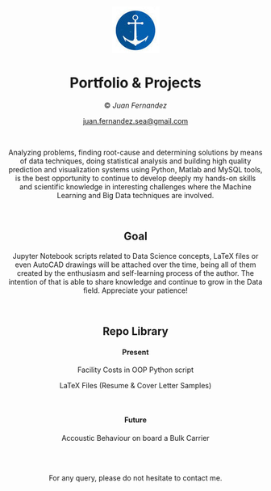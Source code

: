 
<div align="center">


![Logo](trinu.jpg)

# Portfolio & Projects

© *Juan Fernandez*  

juan.fernandez.sea@gmail.com

<br />

Analyzing problems, finding root-cause and determining solutions by means of data techniques, doing statistical analysis and building high quality prediction and visualization systems using Python, Matlab and MySQL tools, is the best opportunity to continue to develop deeply my hands-on skills and 
scientific knowledge in interesting challenges where the Machine Learning and Big Data techniques are involved.



<br />

## Goal

Jupyter Notebook scripts related to Data Science concepts, LaTeX files or even AutoCAD drawings will be attached over the time, being all of them created by the enthusiasm and self-learning process of the author. The intention of that is able to share knowledge and continue to grow in the Data field. Appreciate your patience!

<br />






## Repo Library

#### Present

 Facility Costs in OOP Python script
 
 LaTeX Files (Resume & Cover Letter Samples)
  
<br />  
  
#### Future  
  
Accoustic Behaviour on board a Bulk Carrier


<br />


<br />

For any query, please do not hesitate to contact me. 
